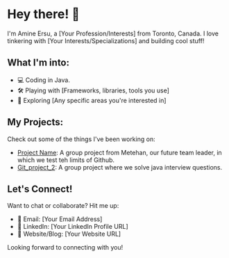 # Hey there! 👋

I'm Amine Ersu, a [Your Profession/Interests] from Toronto, Canada. I love tinkering with [Your Interests/Specializations] and building cool stuff!

## What I'm into:

- 💻 Coding in Java.
- 🛠️ Playing with [Frameworks, libraries, tools you use]
- 🚀 Exploring [Any specific areas you're interested in]

## My Projects:

Check out some of the things I've been working on:

- [Project Name](https://github.com/4745Mthn/b14_testing): A group project from Metehan, our future team leader, in which we test teh limits of Github.
- [Git_project_2](https://github.com/ersuamine/Git_Project_2): A group project where we solve java interview questions.

## Let's Connect!

Want to chat or collaborate? Hit me up:

- 📧 Email: [Your Email Address]
- 💼 LinkedIn: [Your LinkedIn Profile URL]
- 🔗 Website/Blog: [Your Website URL]

Looking forward to connecting with you!
